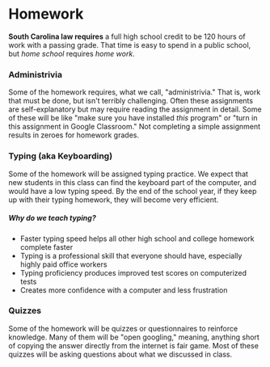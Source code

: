 # Homework

**South Carolina law requires** a full high school credit to be 120 hours of work with a passing grade. That time is easy to spend in a public school, but _home school_ requires _home work_.

### Administrivia

Some of the homework requires, what we call, "administrivia." That is, work that must be done, but isn't terribly challenging. Often these assignments are self-explanatory but may require reading the assignment in detail. Some of these will be like "make sure you have installed _this_ program" or "turn in this assignment in Google Classroom." Not completing a simple assignment results in zeroes for homework grades.

### Typing (aka Keyboarding)

Some of the homework will be assigned typing practice. We expect that new students in this class can find the keyboard part of the computer, and would have a low typing speed. By the end of the school year, if they keep up with their typing homework, they will become very efficient.

##### Why do we teach typing?

-   Faster typing speed helps all other high school and college homework complete faster
-   Typing is a professional skill that everyone should have, especially highly paid office workers
-   Typing proficiency produces improved test scores on computerized tests
-   Creates more confidence with a computer and less frustration

### Quizzes

Some of the homework will be quizzes or questionnaires to reinforce knowledge. Many of them will be "open googling," meaning, anything short of copying the answer directly from the internet is fair game. Most of these quizzes will be asking questions about what we discussed in class.
